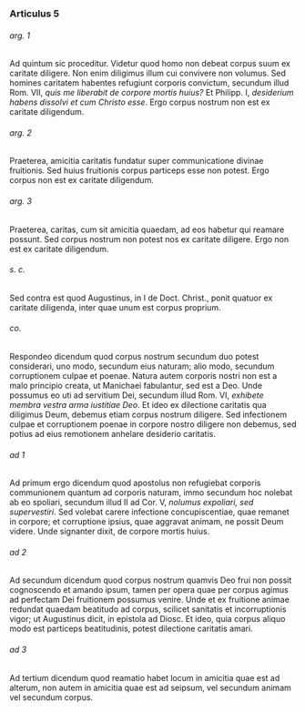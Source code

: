 ### Articulus 5

###### arg. 1
Ad quintum sic proceditur. Videtur quod homo non debeat corpus suum ex caritate diligere. Non enim diligimus illum cui convivere non volumus. Sed homines caritatem habentes refugiunt corporis convictum, secundum illud Rom. VII, *quis me liberabit de corpore mortis huius?* Et Philipp. I, *desiderium habens dissolvi et cum Christo esse*. Ergo corpus nostrum non est ex caritate diligendum.

###### arg. 2
Praeterea, amicitia caritatis fundatur super communicatione divinae fruitionis. Sed huius fruitionis corpus particeps esse non potest. Ergo corpus non est ex caritate diligendum.

###### arg. 3
Praeterea, caritas, cum sit amicitia quaedam, ad eos habetur qui reamare possunt. Sed corpus nostrum non potest nos ex caritate diligere. Ergo non est ex caritate diligendum.

###### s. c.
Sed contra est quod Augustinus, in I de Doct. Christ., ponit quatuor ex caritate diligenda, inter quae unum est corpus proprium.

###### co.
Respondeo dicendum quod corpus nostrum secundum duo potest considerari, uno modo, secundum eius naturam; alio modo, secundum corruptionem culpae et poenae. Natura autem corporis nostri non est a malo principio creata, ut Manichaei fabulantur, sed est a Deo. Unde possumus eo uti ad servitium Dei, secundum illud Rom. VI, *exhibete membra vestra arma iustitiae Deo*. Et ideo ex dilectione caritatis qua diligimus Deum, debemus etiam corpus nostrum diligere. Sed infectionem culpae et corruptionem poenae in corpore nostro diligere non debemus, sed potius ad eius remotionem anhelare desiderio caritatis.

###### ad 1
Ad primum ergo dicendum quod apostolus non refugiebat corporis communionem quantum ad corporis naturam, immo secundum hoc nolebat ab eo spoliari, secundum illud II ad Cor. V, *nolumus expoliari, sed supervestiri*. Sed volebat carere infectione concupiscentiae, quae remanet in corpore; et corruptione ipsius, quae aggravat animam, ne possit Deum videre. Unde signanter dixit, de corpore mortis huius.

###### ad 2
Ad secundum dicendum quod corpus nostrum quamvis Deo frui non possit cognoscendo et amando ipsum, tamen per opera quae per corpus agimus ad perfectam Dei fruitionem possumus venire. Unde et ex fruitione animae redundat quaedam beatitudo ad corpus, scilicet sanitatis et incorruptionis vigor; ut Augustinus dicit, in epistola ad Diosc. Et ideo, quia corpus aliquo modo est particeps beatitudinis, potest dilectione caritatis amari.

###### ad 3
Ad tertium dicendum quod reamatio habet locum in amicitia quae est ad alterum, non autem in amicitia quae est ad seipsum, vel secundum animam vel secundum corpus.

